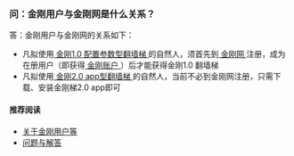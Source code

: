 ### 问：金刚用户与金刚网是什么关系？

答：金刚用户与金刚网的关系如下：
- 凡拟使用[ 金刚1.0 配置参数型翻墙梯 ]()的自然人，须首先到[ 金刚网 ]()注册，成为在册用户（即获得[ 金刚账户 ](https://a2zitpro.github.io/web/金刚账户)）后才能获得金刚1.0 翻墙梯
- 凡拟使用[ 金刚2.0 app型翻墙梯 ]()的自然人，当前不必到金刚网注册，只需下载、安装金刚梯2.0 app即可

#### 推荐阅读
- [关于金刚用户等](https://a2zitpro.github.io/web/列表-金刚用户及相关问题)
- [问题与解答](https://a2zitpro.github.io/web/列表-问题与解答)
